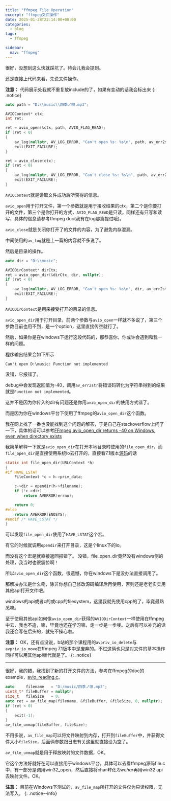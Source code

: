 ```yaml
---
title: "ffmpeg File Operation"
excerpt: "ffmpeg文件操作"
date: 2025-01-28T22:14:00+08:00
categories:
  - blog
tags:
  - ffmpeg

sidebar:
  nav: "ffmpeg"
---
```


很好，没想到这么快就踩坑了。待会儿我会提到。

还是直接上代码来看，先说文件操作。

**注意：** 代码展示处我就不重复放include的了，如果有变动的话我会标出来
{: .notice}
```cpp
auto path = "D:\\music\\四季ノ唄.mp3";

AVIOContext* ctx;
int ret;

ret = avio_open(&ctx, path, AVIO_FLAG_READ);
if (ret < 0)
{
    av_log(nullptr, AV_LOG_ERROR, "Can't open %s: %s\n", path, av_err2str(ret));
    exit(EXIT_FAILURE);
}

ret = avio_close(ctx);
if (ret < 0)
{
    av_log(nullptr, AV_LOG_ERROR, "Can't close %s: %s\n", path, av_err2str(ret));
    exit(EXIT_FAILURE);
}
```
`AVIOContext`就是读取文件成功后所获得的信息。

`avio_open`用于打开文件，第一个参数就是用于接收结果的ctx，第二个是你要打开的文件，第三个是你打开的方式，`AVIO_FLAG_READ`是只读，同样还有只写和读写，具体的信息请参考ffmpeg doc(我有在log那篇提过哦)。

`avio_close`就是关闭你打开了的文件的内容，为了避免内存泄漏。

中间使用的`av_log`就是上一篇的内容就不多说了。

然后是目录的操作。
```cpp
auto dir = "D:\\music";

AVIODirContext* dirCtx;
ret = avio_open_dir(&dirCtx, dir, nullptr);
if (ret < 0)
{
    av_log(nullptr, AV_LOG_ERROR, "Can't open %s: %s\n", dir, av_err2str(ret));
    exit(EXIT_FAILURE);
}
```
`AVIODirContext`是用来接受打开的目录的信息。

`avio_open_dir`用于打开目录，前两个参数与`avio_open`一样就不多说了，第三个参数目前也用不到，是一个option，这里直接传空就行了。

然后，如果你是在windows下运行这段代码的，那恭喜你，你或许会遇到和我一样的问题。

程序输出结果会如下所示
```
Can't open D:\music: Function not implemented
```
没错，它报错了。

debug中会发现返回值为-40，调用`av_err2str`将错误码转化为字符串得到的结果就是`Function not implemented`。

这并不是因为你传入的dir有问题还是你用`avio_open_dir`的使用方式错了。

而是因为你在windows平台下使用了ffmpeg的`avio_open_dir`这个函数。

我在网上找了一番也没能找到这个问题的解答，于是自己在stackoverflow上问了一下，具体的话可以参考[FFmpeg avio_open_dir returns -40 on Windows, even when directory exists][question]

我简单解释一下就是`avio_open_dir`在打开本地目录时使用的`file_open_dir`，而`file_open_dir`是直接使用系统io去打开的，直接看7.1版本[源码][source]的话
```c
static int file_open_dir(URLContext *h)
{
#if HAVE_LSTAT
    FileContext *c = h->priv_data;

    c->dir = opendir(h->filename);
    if (!c->dir)
        return AVERROR(errno);

    return 0;
#else
    return AVERROR(ENOSYS);
#endif /* HAVE_LSTAT */
}
```
可以发现`file_open_dir`使用了`HAVE_LSTAT`这个宏。

有它的时候就调用`opendir`来打开目录，这是个linux下的io。

而没有这个宏是就直接返回报错了。
没错，file_open_dir竟然没有windows侧的处理，我当时也很震惊啊！

所以`avio_open_dir`这个函数，很遗憾，你在windows下是没办法直接调用了。

那解决办法是什么嘞，除非你想自己修改源码编译后再使用，否则还是老老实实用其他api打开文件吧。

windows的api或者c的或cpp的filesystem，这里我就先使用cpp的了，毕竟最熟悉嘛。

至于使用其他api如何像`avio_open_dir`获得的`AVIODirContext`一样使用在ffmpeg中去，我也不造，嘛，毕竟也还在学习嘛，走一步是一步喽。之后有可以补充的话我还会写在后头的，就先不操心啦。

**注意：** OK，还有点没说，b站的那个课程用的`avpriv_io_delete`与`avpriv_io_move`在ffmpeg 7.1版本中是废弃的。不过这俩也只是对文件的基本操作同样可以用其他api替代就是了。
{: .notice}

---

很好，我的错，我找到了新的打开文件的方法，参考在ffmpeg的doc的example，[avio_reading.c][avio_reading.c]。
```cpp
auto     filename   = "D:/music/四季ノ唄.mp3";
uint8_t* fileBuffer = nullptr;
size_t   fileSize   = 0;
auto ret = av_file_map(filename, &fileBuffer, &fileSize, 0, nullptr);
if (ret < 0)
{
    exit(-1);
}
av_file_unmap(fileBuffer, fileSize);
```
不用多说，`av_file_map`可以将文件映射到内存，打开到`fileBuffer`中，并获得文件大小`fileSize`，后面俩参数跟日志有关这里就直接设为空了。

`av_file_unmap`就是用于释放映射的文件数据，OK。

它这个方法好就好在可以直接用于windows平台，具体可以去看ffmpeg源码file.c中，有一部分是调用win32_open，然后直接将char*转化为wchar*再用win32 api去映射文件。OK。

**注意：** 目前在Windows下测试的，`av_file_map`所打开的文件仅为只读权限，无法写入。
{: .notice--info}

<!-- link -->
[question]: https://stackoverflow.com/questions/79393752/ffmpeg-avio-open-dir-returns-40-on-windows-even-when-directory-exists
[source]: https://github.com/FFmpeg/FFmpeg/blob/85a327d9d06a26c7743f4b14902b848dab42c44f/libavformat/file.c#L324-L337
[avio_reading.c]: https://ffmpeg.org/doxygen/4.2/avio_reading_8c-example.html